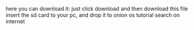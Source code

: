 here you can download it: 
just click download and then download this file
insert the sd card to your pc, and drop ít to onion os
tutorial search on internet
